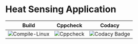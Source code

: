 # Heat Sensing Application
|Build|Cppcheck|Codacy|
|:--:|:--:|:--:|
|![Compile-Linux](https://github.com/Chinmayi-bc/STEPin_module2_activity/actions/workflows/Compile.yml/badge.svg)|![Cppcheck](https://github.com/Chinmayi-bc/STEPin_module2_activity/actions/workflows/CodeQulaity.yml/badge.svg)|![Codacy Badge](https://app.codacy.com/project/badge/Grade/f94699e65d674eceaebe2cdf97b059dc)|

